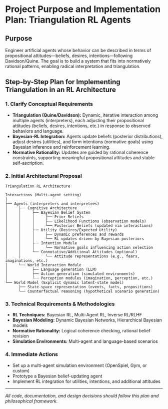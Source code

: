 # Project Purpose and Implementation Plan: Triangulation RL Agents

## Purpose
Engineer artificial agents whose behavior can be described in terms of propositional attitudes—beliefs, desires, intentions—following Davidson/Quine. The goal is to build a system that fits into normatively rational patterns, enabling radical interpretation and triangulation.

## Step-by-Step Plan for Implementing Triangulation in an RL Architecture

### 1. Clarify Conceptual Requirements
- **Triangulation (Quine/Davidson):** Dynamic, iterative interaction among multiple agents (interpreters), each adjusting their propositional attitudes (beliefs, desires, intentions, etc.) in response to observed behaviors and language.
- **Bayesian-RL Integration:** Agents update beliefs (posterior distributions), adjust desires (utilities), and form intentions (normative goals) using Bayesian inference and reinforcement learning.
- **Normative Rationality:** Updates are guided by rational coherence constraints, supporting meaningful propositional attitudes and stable self-ascription.

### 2. Initial Architectural Proposal

```
Triangulation RL Architecture

Interactions (Multi-agent setting)
│
├── Agents (interpreters and interpretees)
│     ├── Cognitive Architecture
│     │     ├── Bayesian Belief System
│     │     │     ├── Prior Beliefs
│     │     │     ├── Likelihood Functions (observation models)
│     │     │     └── Posterior Beliefs (updated via interactions)
│     │     ├── Utility (Desires/Expected Utility)
│     │     │     ├── Dynamic preferences and rewards
│     │     │     └── RL updates driven by Bayesian posteriors
│     │     ├── Intention Module
│     │     │     └── Normative goals influencing action selection
│     │     └── Connotative/Additional Attitudes (optional)
│     │           └── Attitude representations (e.g., fears, imaginations, etc.)
│     └── World Interaction Module
│           ├── Language generation (LLM)
│           ├── Action generation (simulated environments)
│           └── Perception modules (imagination, perception, etc.)
└── World Model (Explicit dynamic latent-state model)
      ├── State-space representation (events, facts, propositions)
      └── Counterfactual reasoning (hypothetical scenario generation)
```

### 3. Technical Requirements & Methodologies
- **RL Techniques:** Bayesian RL, Multi-Agent RL, Inverse RL/RLHF
- **Bayesian Modeling:** Dynamic Bayesian Networks, Hierarchical Bayesian models
- **Normative Rationality:** Logical coherence checking, rational belief revision
- **Simulation Environments:** Multi-agent and language-based scenarios

### 4. Immediate Actions
- Set up a multi-agent simulation environment (OpenSpiel, Gym, or custom)
- Prototype a Bayesian belief-updating agent
- Implement RL integration for utilities, intentions, and additional attitudes

---

*All code, documentation, and design decisions should follow this plan and philosophical framework.*
